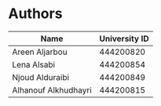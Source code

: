 # Authors  

| Name                 | University ID |
|----------------------|---------------|
| Areen Aljarbou       | 444200820     |
| Lena Alsabi          | 444200854     |
| Njoud Alduraibi      | 444200849     |
| Alhanouf Alkhudhayri | 444200815     |
